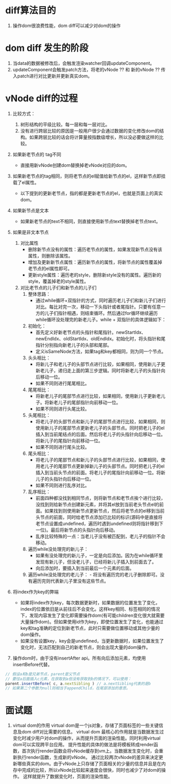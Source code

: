 # diff算法目的
1. 操作dom很浪费性能，dom diff可以减少对dom的操作

# dom diff 发生的阶段
1. 当data的数据被修改后，会触发渲染watcher回调updateComponent。
2. updateComponent会触发patch方法，将老的vNode ?? 和 新的vNode ?? 传入patch进行对比更新并更新真实dom。

# vNode diff的过程
1. 比较方式：
   1. 树形结构的平级比较。每一层和每一层对比。
   2. 没有进行跨层比较的原因是一般用户很少会通过数据的变化修改dom的结构。如果跨层比较的话会将计算量按指数级增长，所以没必要做这样的比较。

2. 如果新老节点的 tag不同
    - 直接用新vNode创建dom替换掉老vNode对应的dom。

3. 如果新老节点的tag相同，则将老节点的el赋值给新节点的el，这样新节点即挂载了el属性。
   - 以下提到的更新老节点，指的都是更新老节点的el，也就是页面上的真实dom。

4. 如果新节点是文本
    - 如果新老节点的text不相同，则直接使用新节点text替换掉老节点text。

5. 如果是非文本节点
    1. 对比属性
        - 删除新节点没有的属性：遍历老节点的属性，如果发现新节点没有该属性，则删除该属性。
        - 增加及更新新节点属性：遍历新节点的属性，将新节点的属性覆盖掉老节点的el属性即可。
        - 更新style属性：遍历老的style，删除新style没有的属性。遍历新的style，覆盖掉老的style属性。
    2. 对比老节点的儿子们和新节点的儿子们
        1. 整体思路：
           - 通过while循环+双指针的方式，同时遍历老儿子们和新儿子们进行对比。每比对完一次，移动一下头指针或者尾指针。只要有任意一方的儿子们指针相遇，则结束循环。然后通过for循环继续遍历while循环没处理完的新老儿子。while + 双指针的具体逻辑如下：
        2. 初始化：
           - 首先定义好新老节点的头指针和尾指针。newStartIdx、newEndIdx、oldStartIdx、oldEndIdx。初始化时，将头指针和尾指针分别指向新老儿子的头部和尾部。
           - 定义isSameNode方法，如果tag和key都相同，则为同一个节点。
        3. 头头相比：
           - 将新儿子和老儿子的头部节点进行比较，如果相同，使用新儿子更新老儿子，递归走上面的第三步逻辑。同时将新老儿子的头指针向后移动一位。
           - 如果不同则进行尾尾相比。
        4. 尾尾相比：
           - 将新老儿子的尾部节点进行比较，如果相同，使用新儿子更新老儿子。将新老儿子的尾部指针向前移动一位。
           - 如果不同则进行头尾比较。
        5. 头尾相比：
           - 将老儿子的头部节点和新儿子的尾部节点进行比较，如果相同，则使用新儿子的尾部节点更新老儿子的头部节点。同时把老儿子的el插入到当前尾结点的后面。然后将老儿子的头指针向后移动一位。将新儿子的尾指针向前移动一位。
           - 如果不同则进行尾头比较。
        6. 尾头相比：
           - 将老儿子的尾部节点和新儿子的头部节点进行比较，如果相同，使用老儿子的尾部节点更新掉新儿子的头部节点。同时把老儿子的el插入到当前头节点的前面。将老儿子的尾指针向前移动一位。将新儿子的头指针向后移动一位。
           - 如果不同则进行乱序对比。
        7. 乱序相比：
           - 前面四种都没找到相同节点，则将新节点和老节点挨个进行比较，没找到则给新节点创建新元素，并将其el放到当前老头节点el的前面。如果找到则使用新节点更新节点，然后将老节点的el移到当前头节点的前面，同时给老节点添加已比较的标识(源码中是直接将老节点设置成undefined，遍历时遇到undefined则将指针移到下一位)。最后将新节点的头指针向后移动。
           - 乱序比较特殊的一点：当老儿子没有被匹配到，老儿子的指针不会移动。
        8. 遍历while没处理完的新儿子：
           - 如果有没处理完的新儿子，一定是向后添加。因为在while循环里发现有新儿子，但没老儿子，已经将新儿子插入到前面去了。
           - 向后添加时，要插入到当前最后一个元素的后面。
        9.  遍历while没处理完的老儿子：
           - 将没有遍历完的老儿子删除即可。没有遍历完则代表新儿子里没有这些节点。
6. 将index作为key的弊端
    - 如果将index作为key，每次数据更新时，如果数据的位置发生了变化，index的位置依旧是从前往后不会变化。这样key相同、标签相同的情况下，发现内容发生了变化即需要操作dom(有可能children变化很大就需要大量操作dom)。但如果使用id作为key，即使位置发生了变化，也能通过key和tag准确的定位到新老节点，此时只需要做位置移动或其他少量的dom操作。
    - 如果没有设置key，key会是undefined，当更新数据时，如果位置发生了变化时，无法匹配到自己的新老节点，则会出现大量的dom操作。
7. 操作dom时，由于没有insertAfter api。所有向后添加元素，均使用insertBefore代替。
``` js
// 假设a和b是兄弟节点，parent是父节点
// 要往a后面插入c元素，在获取到a但没有获取到b的情况下，可以使用：
parent.insertBefore( c, a.nextSibling ) // a.nextSibling代表的是b
// 如果第二个参数为null则相当于appendChild，在尾部添加的意思。
```

# 面试题
1. virtual dom的作用
   virtual dom是一个js对象，存储了页面标签的一些关键信息及dom diff对比需要的信息。
   virtual dom 最核心的作用就是当数据发生过变化时减少用户对dom的操作，从而提升页面的渲染性能。同时利用virtual dom可以实现跨平台应用。
   提升性能的具体的做法是将模板转成render函数，首次执行render函数会将vNode缓存到vm上。当数据发生变化时，会重新执行render函数，生成新的vNode。
   通过比较两次vNode的差异来决定更新哪些真实的dom。由于vNode上只存储了页面相关的少量的信息并且是在内存中完成的比较，所以vNode比较起来速度会很快，同时也减少了对dom的操作。
   这样就提升了数据变化时，页面的渲染性能。